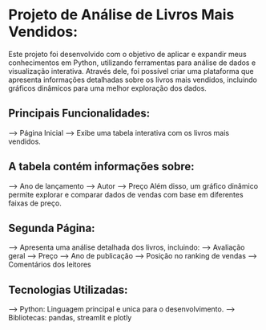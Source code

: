 # Projeto de Análise de Livros Mais Vendidos:
Este projeto foi desenvolvido com o objetivo de aplicar e expandir meus conhecimentos em Python, utilizando ferramentas para análise de dados e visualização interativa. 
    Através dele, foi possível criar uma plataforma que apresenta informações detalhadas sobre os livros mais vendidos, incluindo gráficos
    dinâmicos para uma melhor exploração dos dados.

## Principais Funcionalidades:
--> Página Inicial
--> Exibe uma tabela interativa com os livros mais vendidos.

## A tabela contém informações sobre:
--> Ano de lançamento
--> Autor
--> Preço
  Além disso, um gráfico dinâmico permite explorar e comparar dados de vendas com base em diferentes faixas de preço.

## Segunda Página:
--> Apresenta uma análise detalhada dos livros, incluindo:
--> Avaliação geral
--> Preço
--> Ano de publicação
--> Posição no ranking de vendas
--> Comentários dos leitores

## Tecnologias Utilizadas:
--> Python: Linguagem principal e unica para o desenvolvimento.
--> Bibliotecas: pandas, streamlit e plotly
